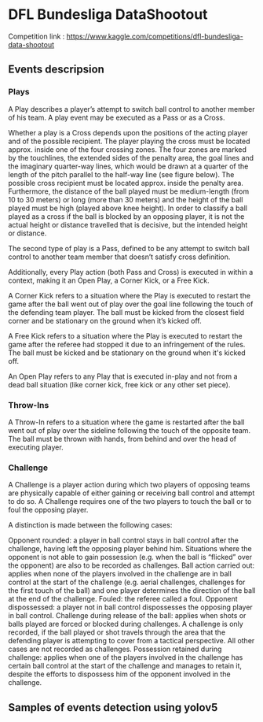 # DFL Bundesliga DataShootout
Competition link : https://www.kaggle.com/competitions/dfl-bundesliga-data-shootout

## Events descripsion
### Plays
A Play describes a player’s attempt to switch ball control to another member of his team. A play event may be executed as a Pass or as a Cross.

Whether a play is a Cross depends upon the positions of the acting player and of the possible recipient. The player playing the cross must be located approx. inside one of the four crossing zones. The four zones are marked by the touchlines, the extended sides of the penalty area, the goal lines and the imaginary quarter-way lines, which would be drawn at a quarter of the length of the pitch parallel to the half-way line (see figure below). The possible cross recipient must be located approx. inside the penalty area. Furthermore, the distance of the ball played must be medium-length (from 10 to 30 meters) or long (more than 30 meters) and the height of the ball played must be high (played above knee height). In order to classify a ball played as a cross if the ball is blocked by an opposing player, it is not the actual height or distance travelled that is decisive, but the intended height or distance.

The second type of play is a Pass, defined to be any attempt to switch ball control to another team member that doesn’t satisfy cross definition.

Additionally, every Play action (both Pass and Cross) is executed in within a context, making it an Open Play, a Corner Kick, or a Free Kick.

A Corner Kick refers to a situation where the Play is executed to restart the game after the ball went out of play over the goal line following the touch of the defending team player. The ball must be kicked from the closest field corner and be stationary on the ground when it’s kicked off.

A Free Kick refers to a situation where the Play is executed to restart the game after the referee had stopped it due to an infringement of the rules. The ball must be kicked and be stationary on the ground when it's kicked off.

An Open Play refers to any Play that is executed in-play and not from a dead ball situation (like corner kick, free kick or any other set piece).

### Throw-Ins
A Throw-In refers to a situation where the game is restarted after the ball went out of play over the sideline following the touch of the opposite team. The ball must be thrown with hands, from behind and over the head of executing player.

### Challenge
A Challenge is a player action during which two players of opposing teams are physically capable of either gaining or receiving ball control and attempt to do so. A Challenge requires one of the two players to touch the ball or to foul the opposing player.

A distinction is made between the following cases:

Opponent rounded: a player in ball control stays in ball control after the challenge, having left the opposing player behind him. Situations where the opponent is not able to gain possession (e.g. when the ball is “flicked” over the opponent) are also to be recorded as challenges.
Ball action carried out: applies when none of the players involved in the challenge are in ball control at the start of the challenge (e.g. aerial challenges, challenges for the first touch of the ball) and one player determines the direction of the ball at the end of the challenge.
Fouled: the referee called a foul.
Opponent dispossessed: a player not in ball control dispossesses the opposing player in ball control.
Challenge during release of the ball: applies when shots or balls played are forced or blocked during challenges. A challenge is only recorded, if the ball played or shot travels through the area that the defending player is attempting to cover from a tactical perspective. All other cases are not recorded as challenges.
Possession retained during challenge: applies when one of the players involved in the challenge has certain ball control at the start of the challenge and manages to retain it, despite the efforts to dispossess him of the opponent involved in the challenge.

## Samples of events detection using yolov5
